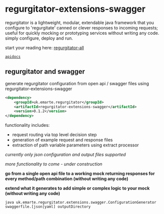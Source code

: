 # regurgitator-extensions-swagger

regurgitator is a lightweight, modular, extendable java framework that you configure to 'regurgitate' canned or clever responses to incoming requests; useful for quickly mocking or prototyping services without writing any code. simply configure, deploy and run.

start your reading here: [regurgitator-all](https://talmeym.github.io/regurgitator-all#regurgitator)

[``apidocs``](https://regurgitator.emarte.uk/apidocs/regurgitator-extensions-swagger/0.1.2/)

## regurgitator and swagger

generate regurgitator configuration from open api / swagger files using regurgitator-extensions-swagger

```xml
<dependency>
    <groupId>uk.emarte.regurgitator</groupId>
    <artifactId>regurgitator-extensions-swagger</artifactId>
    <version>0.1.2</version>
</dependency>
```

functionality includes:
- request routing via top level decision step
- generation of example request and response files
- extraction of path variable parameters using extract processor

*currently only json configuration and output files supported*

*more functionality to come - under construction*

**go from a single open api file to a working mock returning responses for every method/path combination (without writing any code)**

**extend what it generates to add simple or complex logic to your mock (without writing any code)**

```java uk.emarte.regurgitator.extensions.swagger.ConfigurationGenerator swaggerfile.[json|yaml] outputDirectory```

